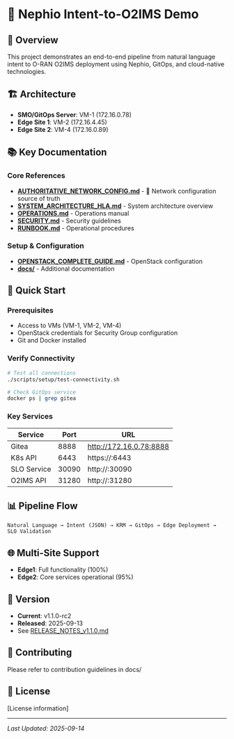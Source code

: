 # 🚀 Nephio Intent-to-O2IMS Demo

## 📖 Overview
This project demonstrates an end-to-end pipeline from natural language intent to O-RAN O2IMS deployment using Nephio, GitOps, and cloud-native technologies.

## 🏗️ Architecture
- **SMO/GitOps Server**: VM-1 (172.16.0.78)
- **Edge Site 1**: VM-2 (172.16.4.45)
- **Edge Site 2**: VM-4 (172.16.0.89)

## 📚 Key Documentation

### Core References
- **[AUTHORITATIVE_NETWORK_CONFIG.md](AUTHORITATIVE_NETWORK_CONFIG.md)** - 🔐 Network configuration source of truth
- **[SYSTEM_ARCHITECTURE_HLA.md](SYSTEM_ARCHITECTURE_HLA.md)** - System architecture overview
- **[OPERATIONS.md](OPERATIONS.md)** - Operations manual
- **[SECURITY.md](SECURITY.md)** - Security guidelines
- **[RUNBOOK.md](RUNBOOK.md)** - Operational procedures

### Setup & Configuration
- **[OPENSTACK_COMPLETE_GUIDE.md](OPENSTACK_COMPLETE_GUIDE.md)** - OpenStack configuration
- **[docs/](docs/)** - Additional documentation

## 🔧 Quick Start

### Prerequisites
- Access to VMs (VM-1, VM-2, VM-4)
- OpenStack credentials for Security Group configuration
- Git and Docker installed

### Verify Connectivity
```bash
# Test all connections
./scripts/setup/test-connectivity.sh

# Check GitOps service
docker ps | grep gitea
```

### Key Services
| Service | Port | URL |
|---------|------|-----|
| Gitea | 8888 | http://172.16.0.78:8888 |
| K8s API | 6443 | https://<edge-ip>:6443 |
| SLO Service | 30090 | http://<edge-ip>:30090 |
| O2IMS API | 31280 | http://<edge-ip>:31280 |

## 📊 Pipeline Flow
```
Natural Language → Intent (JSON) → KRM → GitOps → Edge Deployment → SLO Validation
```

## 🌐 Multi-Site Support
- **Edge1**: Full functionality (100%)
- **Edge2**: Core services operational (95%)

## 📝 Version
- **Current**: v1.1.0-rc2
- **Released**: 2025-09-13
- See [RELEASE_NOTES_v1.1.0.md](RELEASE_NOTES_v1.1.0.md)

## 🤝 Contributing
Please refer to contribution guidelines in docs/

## 📄 License
[License information]

---
*Last Updated: 2025-09-14*